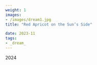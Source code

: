 ```yaml
---
weight: 1
images:
- /images/dream1.jpg
title: "Red Apricot on the Sun’s Side"

date: 2023-11
tags:
- _dream_
---
```

2024


